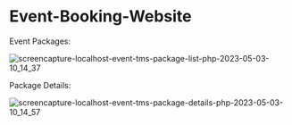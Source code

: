 # Event-Booking-Website
Event Packages:

![screencapture-localhost-event-tms-package-list-php-2023-05-03-10_14_37](https://user-images.githubusercontent.com/82267697/235832169-7080ba1f-5e3f-4073-8f80-f78d1d6834e0.png)



Package Details:

![screencapture-localhost-event-tms-package-details-php-2023-05-03-10_14_57](https://user-images.githubusercontent.com/82267697/235832226-230234c9-a2bc-4e65-913c-da92f014fabf.png)

